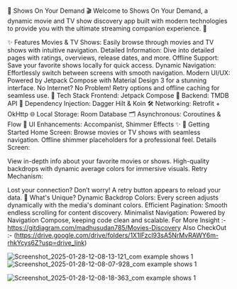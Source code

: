 🎥 Shows On Your Demand 🎬
Welcome to Shows On Your Demand, a dynamic movie and TV show discovery app built with modern technologies to provide you with the ultimate streaming companion experience. 🚀

✨ Features
Movies & TV Shows: Easily browse through movies and TV shows with intuitive navigation.
Detailed Information: Dive into detailed pages with ratings, overviews, release dates, and more.
Offline Support: Save your favorite shows locally for quick access.
Dynamic Navigation: Effortlessly switch between screens with smooth navigation.
Modern UI/UX: Powered by Jetpack Compose with Material Design 3 for a stunning interface.
No Internet? No Problem! Retry options and offline caching for seamless use.
📱 Tech Stack
Frontend: Jetpack Compose 🌟
Backend: TMDB API 🎥
Dependency Injection: Dagger Hilt & Koin 🛠
Networking: Retrofit + OkHttp 🌐
Local Storage: Room Database 🗂
Asynchronous: Coroutines & Flow 🚦
UI Enhancements: Accompanist, Shimmer Effects ✨
🚀 Getting Started
Home Screen:
Browse movies or TV shows with seamless navigation.
Offline shimmer placeholders for a professional feel.
Details Screen:

View in-depth info about your favorite movies or shows.
High-quality backdrops with dynamic average colors for immersive visuals.
Retry Mechanism:

Lost your connection? Don’t worry! A retry button appears to reload your data.
🎉 What's Unique?
Dynamic Backdrop Colors: Every screen adjusts dynamically with the media's dominant colors.
Efficient Pagination: Smooth endless scrolling for content discovery.
Minimalist Navigation: Powered by Navigation Compose, keeping code clean and scalable.
For More Insight :- https://gitdiagram.com/madhusudan785/Movies-Discovery
Also CheckOut :- (https://drive.google.com/drive/folders/1X1IFzcl93sA5NrMvRAWY6m-rhkYcys6Z?usp=drive_link)

![Screenshot_2025-01-28-12-08-13-121_com example shows 1](https://github.com/user-attachments/assets/b1bdcfb2-0113-43b6-8313-7e403ebaeb89)
![Screenshot_2025-01-28-12-08-07-928_com example shows 1](https://github.com/user-attachments/assets/fbf66ae6-ee44-49eb-b49d-b65c23a78b3c)

![Screenshot_2025-01-28-12-08-18-363_com example shows 1](https://github.com/user-attachments/assets/2ba2da10-94d8-416c-99ed-57551a643801)
